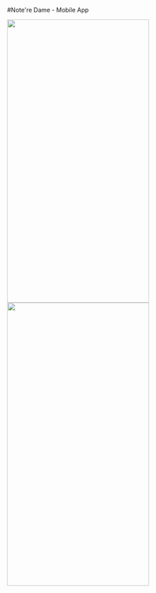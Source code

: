 #Note're Dame - Mobile App

<img src="https://user-images.githubusercontent.com/81798435/228409160-51a74cf0-ee38-452c-8497-238420b47405.png" height="660" width="330" >
<img src="https://user-images.githubusercontent.com/81798435/228409154-485e52c1-5e52-4445-a4db-5023d1ebfe9a.png" height="660" width="330">
